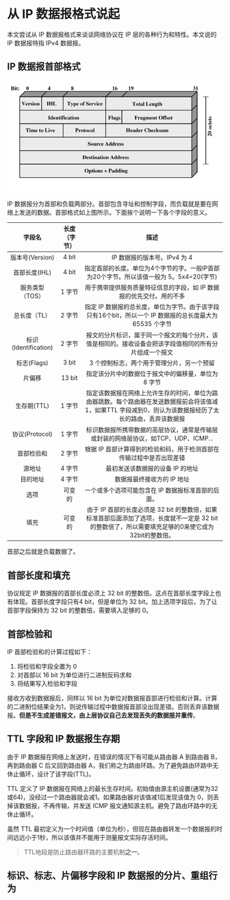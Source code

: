 # 从 IP 数据报格式说起

本文尝试从 IP 数据报格式来谈谈网络协议在 IP 层的各种行为和特性。本文说的 IP 数据报特指 IPv4 数据报。

## IP 数据报首部格式

![IPv4 数据报格式](./.images/ip_header.gif)

IP 数据报分为首部和负载两部分。首部包含寻址和控制字段，而负载就是要在网络上发送的数据。首部格式如上图所示。下面挨个说明一下各个字段的意义。

|        字段名         | 长度（字节） |                    描述                    |
| :----------------: | :----: | :--------------------------------------: |
|    版本号(Version)    | 4 bit  |           IP 数据报的版本号。IPv4 为 4            |
|     首部长度(IHL)      | 4 bit  | 指定首部的长度。单位为4个字节的字。一般IP首部为20个字节。所以该值一般为 5。5x4=20(字节) |
|     服务类型（TOS）      |  1 字节  |   用于携带提供服务质量特征信息的字段，如 IP 数据报的优先交付。用的不多   |
|      总长度（TL）       |  2 字节  | 指定 IP 数据报的总长度，单位为字节。由于该字段只有16个bit，所以一个 IP 数据报的总长度最大为 65535 个字节 |
| 标识(Identification) |  2 字节  | 报文的分片标识，属于同一个报文的每个分片，该值是相同的。接收设备会把该字段值相同的所有分片组成一个报文 |
|     标志(Flags)      | 3 bit  |          3 个控制标志，两个用于管理分片，另一个预留          |
|        片偏移         | 13 bit |       指定该分片中的数据位于报文中的偏移量，单位为 8 字节        |
|      生存期(TTL)      |  1 字节  | 指定该数据报在网络上允许生存的时间，单位为路由器跳数。每个路由器在发送数据报前会将该值减1，如果TTL 字段减到0，则认为该数据报经历了太长的路由，丢弃该数据报 |
|    协议(Protocol)    |  1 字节  | 标识数据报所携带数据的高层协议，通常是传输层或封装的网络层协议，如TCP、UDP、ICMP... |
|       首部检验和        |  2 字节  |   根据 IP 首部计算得到的检验和码，用于检测首部在传输过程中是否出现差错   |
|        源地址         |  4 字节  |            最初发送该数据报的设备 IP 的地址            |
|        目的地址        |  4 字节  |             数据报最终接收方的 IP 地址              |
|         选项         |  可变的   |       一个或多个选项可能包含在 IP 数据报标准首部的后面。        |
|         填充         |  可变的   | 由于 IP 首部的长度必须是 32 bit 的整数倍，如果标准首部后面添加了选项，长度就不一定是 32 bit 的整数倍了，所以需要填充足够的0来使它成为32bit的整数倍。 |

首部之后就是负载数据了。

## 首部长度和填充

协议规定 IP 数据报的首部长度必须上 32 bit 的整数倍。这点在首部长度字段上也有体现。首部长度字段只有4 bit，但是单位为 32 bit。加上选项字段后，为了让首部字段保持为 32 bit 的整数倍，需要填入足够的 0。

## 首部检验和

IP 首部检验和的计算过程如下：

1.  将检验和字段全置为 0 
2.  对首部以 16 bit 为单位进行二进制反码求和
3.  将结果写入检验和字段

接收方收到数据报后，同样以 16 bit 为单位对数据报首部进行检验和计算。计算的二进制位结果全为1，则说传输过程中数据报首部没出现差错。否则丢弃该数据报。**但是不生成差错报文，由上层协议自己去发现丢失的数据报并重传**。

## TTL 字段和 IP 数据报生存期

由于 IP 数据报在网络上发送时，在错误的情况下有可能从路由器 A 到路由器 B，再到路由器 C 后又回到路由器 A，我们称之为路由环路。为了避免路由环路中无休止循环，设计了该字段(TTL)。

TTL 定义了 IP 数据报在网络上的最长生存时间。初始值由源主机设置(通常为32或64)，没经过一个路由器就会减1。如果路由器对该值减1后发现该值为 0，则丢掉该数据报，不再传输，并发送 ICMP 报文通知源主机。避免了路由环路中的无休止循环。

虽然 TTL 最初定义为一个时间值（单位为秒），但现在路由器转发一个数据报的时间远远小于1秒，所以该值并不能用于测量报文实际存活时间。

>   TTL地段是防止路由器环路的主要机制**之一**。

## 标识、标志、片偏移字段和 IP 数据报的分片、重组行为

